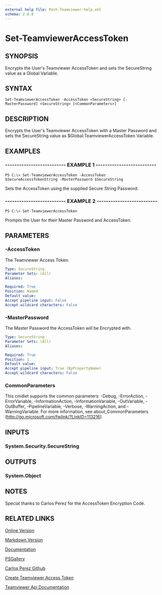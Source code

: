 ```yaml
---
external help file: Posh-Teamviewer-help.xml
schema: 2.0.0
---
```


# Set-TeamviewerAccessToken
## SYNOPSIS
Encrypts the User's Teamviewer AccessToken and sets the SecureString value as a Global Variable.
## SYNTAX

```
Set-TeamviewerAccessToken -AccessToken <SecureString> [-MasterPassword] <SecureString> [<CommonParameters>]
```

## DESCRIPTION
Encrypts the User's Teamviewer AccessToken with a Master Password and sets the SecureString value as $Global:TeamviewerAccessToken Variable.
## EXAMPLES

### -------------------------- EXAMPLE 1 --------------------------
```
PS C:\> Set-TeamviewerAccessToken -AccessToken $SecureAccessTokenString -MasterPassword $SecureString
```

Sets the AccessToken using the supplied Secure String Password.
### -------------------------- EXAMPLE 2 --------------------------
```
PS C:\> Set-TeamviewerAccessToken
```

Prompts the User for their Master Password and AccessToken.
## PARAMETERS

### -AccessToken
The Teamviewer Access Token.




```yaml
Type: SecureString
Parameter Sets: (All)
Aliases: 

Required: True
Position: Named
Default value: 
Accept pipeline input: False
Accept wildcard characters: False
```

### -MasterPassword
The Master Password the AccessToken will be Encrypted with.




```yaml
Type: SecureString
Parameter Sets: (All)
Aliases: 

Required: True
Position: 1
Default value: 
Accept pipeline input: True (ByPropertyName)
Accept wildcard characters: False
```

### CommonParameters
This cmdlet supports the common parameters: -Debug, -ErrorAction, -ErrorVariable, -InformationAction, -InformationVariable, -OutVariable, -OutBuffer, -PipelineVariable, -Verbose, -WarningAction, and -WarningVariable. For more information, see about_CommonParameters (http://go.microsoft.com/fwlink/?LinkID=113216).
## INPUTS

### System.Security.SecureString

## OUTPUTS

### System.Object

## NOTES
Special thanks to Carlos Perez for the AccessToken Encryption Code.

## RELATED LINKS

[Online Version](http://posh-teamviewer.readthedocs.io/en/latest/Commands/Set-TeamviewerAccessToken/)

[Markdown Version](https://github.com/gerane/Posh-Teamviewer/blob/master/docs/Commands/Set-TeamviewerAccessToken.md)

[Documentation](https://readthedocs.org/projects/posh-teamviewer/)

[PSGallery](https://www.powershellgallery.com/packages/posh-teamviewer/)

[Carlos Perez Github](https://github.com/darkoperator)

[Create Teamviewer Access Token](https://integrate.teamviewer.com/en/develop/api/get-started/#createScript)

[Teamviewer Api Documentation](https://integrate.teamviewer.com/en/develop/api/)





